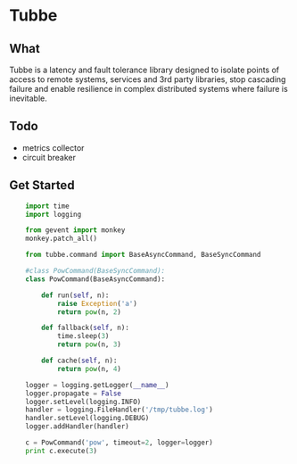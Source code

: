 # Tubbe

## What

Tubbe is a latency and fault tolerance library designed to isolate points of access to remote systems,
services and 3rd party libraries, stop cascading failure and enable resilience in complex distributed systems where failure is inevitable.


## Todo

* metrics collector
* circuit breaker


## Get Started

```python
    import time
    import logging

    from gevent import monkey
    monkey.patch_all()

    from tubbe.command import BaseAsyncCommand, BaseSyncCommand

    #class PowCommand(BaseSyncCommand):
    class PowCommand(BaseAsyncCommand):

        def run(self, n):
            raise Exception('a')
            return pow(n, 2)

        def fallback(self, n):
            time.sleep(3)
            return pow(n, 3)

        def cache(self, n):
            return pow(n, 4)

    logger = logging.getLogger(__name__)
    logger.propagate = False
    logger.setLevel(logging.INFO)
    handler = logging.FileHandler('/tmp/tubbe.log')
    handler.setLevel(logging.DEBUG)
    logger.addHandler(handler)

    c = PowCommand('pow', timeout=2, logger=logger)
    print c.execute(3)
```
